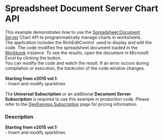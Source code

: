 # Spreadsheet Document Server Chart API


This example demonstrates how to use the <a href="http://help.devexpress.com/#DocumentServer/CustomDocument14912">Spreadsheet Document Server</a> Chart API to programmatically manage charts in worksheets.<br>The application includes the RichEditControl  used to display and edit the code. The code modifies the spreadsheet document loaded in the <a href="http://help.devexpress.com/#DocumentServer/clsDevExpressSpreadsheetWorkbooktopic">Workbook</a> instance. To see the results, open the document in Microsoft Excel by clicking the button.<br>You can modify the code and watch the result. If an error occurs during compilation or execution, the backcolor of the code window changes.<br><br><strong>Starting from v2015 vol.1:</strong><br>- Insert and modify sparklines<br><br>The<strong> Universal Subscription</strong> or an additional <strong>Document Server Subscription</strong> is required to use this example in production code. Please refer to the <a href="http://www.devexpress.com/Subscriptions/">DevExpress Subscription</a> page for pricing information.


<h3>Description</h3>

<strong>Starting from v2015 vol.1:</strong><br />- Insert and modify sparklines

<br/>


